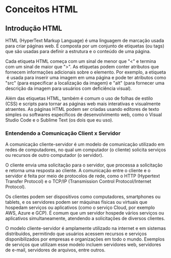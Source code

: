 # Conceitos HTML
## Introdução HTML
HTML (HyperText Markup Language) é uma linguagem de marcação usada para criar páginas web. É composta por um conjunto de etiquetas (ou tags) que são usadas para definir a estrutura e o conteúdo de uma página.

Cada etiqueta HTML começa com um sinal de menor que "<" e termina com um sinal de maior que ">". As etiquetas podem conter atributos que fornecem informações adicionais sobre o elemento. Por exemplo, a etiqueta <code><img></code> é usada para inserir uma imagem em uma página e pode ter atributos como "src" (para especificar a localização da imagem) e "alt" (para fornecer uma descrição da imagem para usuários com deficiência visual).

Além das etiquetas HTML, também é comum o uso de folhas de estilo (CSS) e scripts para tornar as páginas web mais interativas e visualmente atraentes. As páginas HTML podem ser criadas usando editores de texto simples ou softwares específicos de desenvolvimento web, como o Visual Studio Code e o Sublime Text (os dois que eu uso).

### Entendendo a Comunicação Client x Servidor
A comunicação cliente-servidor é um modelo de comunicação utilizado em redes de computadores, no qual um computador (o cliente) solicita serviços ou recursos de outro computador (o servidor).

O cliente envia uma solicitação para o servidor, que processa a solicitação e retorna uma resposta ao cliente. A comunicação entre o cliente e o servidor é feita por meio de protocolos de rede, como o HTTP (Hypertext Transfer Protocol) e o TCP/IP (Transmission Control Protocol/Internet Protocol).

Os clientes podem ser dispositivos como computadores, smartphones ou tablets, e os servidores podem ser máquinas físicas ou virtuais que hospedam serviços ou aplicativos (como o serviço Cloud, por exemplo AWS, Azure e GCP). É comum que um servidor hospede vários serviços ou aplicativos simultaneamente, atendendo a solicitações de diversos clientes.

O modelo cliente-servidor é amplamente utilizado na internet e em sistemas distribuídos, permitindo que usuários acessem recursos e serviços disponibilizados por empresas e organizações em todo o mundo. Exemplos de serviços que utilizam esse modelo incluem servidores web, servidores de e-mail, servidores de arquivos, entre outros.